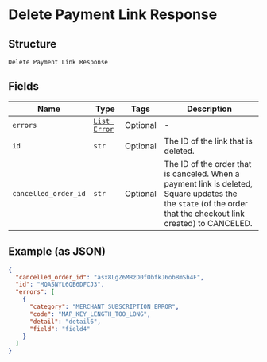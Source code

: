 
# Delete Payment Link Response

## Structure

`Delete Payment Link Response`

## Fields

| Name | Type | Tags | Description |
|  --- | --- | --- | --- |
| `errors` | [`List Error`](../../doc/models/error.md) | Optional | - |
| `id` | `str` | Optional | The ID of the link that is deleted. |
| `cancelled_order_id` | `str` | Optional | The ID of the order that is canceled. When a payment link is deleted, Square updates the<br>the `state` (of the order that the checkout link created) to CANCELED. |

## Example (as JSON)

```json
{
  "cancelled_order_id": "asx8LgZ6MRzD0fObfkJ6obBmSh4F",
  "id": "MQASNYL6QB6DFCJ3",
  "errors": [
    {
      "category": "MERCHANT_SUBSCRIPTION_ERROR",
      "code": "MAP_KEY_LENGTH_TOO_LONG",
      "detail": "detail6",
      "field": "field4"
    }
  ]
}
```

